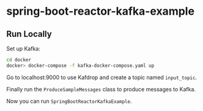 # spring-boot-reactor-kafka-example

## Run Locally

Set up Kafka:
```bash
cd docker
docker> docker-compose -f kafka-docker-compose.yaml up
```
Go to localhost:9000 to use Kafdrop and create a topic named `input_topic`.

Finally run the `ProduceSampleMessages` class to produce messages to Kafka.

Now you can run `SpringBootReactorKafkaExample`.